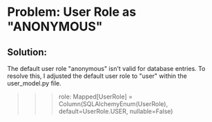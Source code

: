 # Problem: User Role as "ANONYMOUS"

## Solution:
The default user role "anonymous" isn't valid for database entries. To resolve this, I adjusted the default user role to "user" within the user_model.py file.

>>> role: Mapped[UserRole] = Column(SQLAlchemyEnum(UserRole), default=UserRole.USER, nullable=False)
